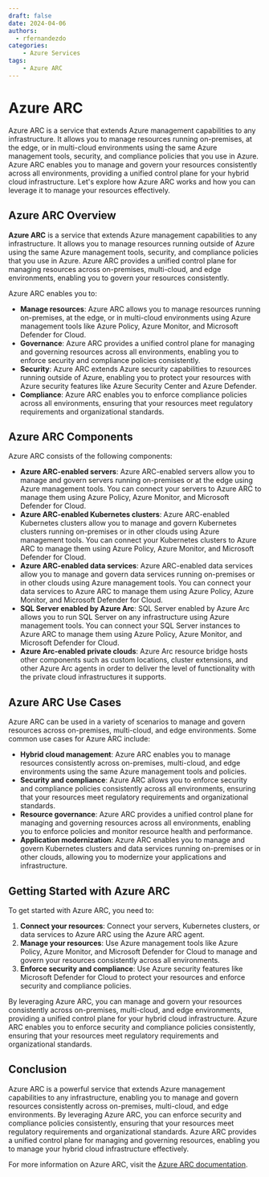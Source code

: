 ```yaml
---
draft: false
date: 2024-04-06
authors:
  - rfernandezdo
categories:
    - Azure Services
tags:
    - Azure ARC
---
```


# Azure ARC

Azure ARC is a service that extends Azure management capabilities to any infrastructure. It allows you to manage resources running on-premises, at the edge, or in multi-cloud environments using the same Azure management tools, security, and compliance policies that you use in Azure. Azure ARC enables you to manage and govern your resources consistently across all environments, providing a unified control plane for your hybrid cloud infrastructure. Let's explore how Azure ARC works and how you can leverage it to manage your resources effectively.

## Azure ARC Overview

**Azure ARC** is a service that extends Azure management capabilities to any infrastructure. It allows you to manage resources running outside of Azure using the same Azure management tools, security, and compliance policies that you use in Azure. Azure ARC provides a unified control plane for managing resources across on-premises, multi-cloud, and edge environments, enabling you to govern your resources consistently.

Azure ARC enables you to:

- **Manage resources**: Azure ARC allows you to manage resources running on-premises, at the edge, or in multi-cloud environments using Azure management tools like Azure Policy, Azure Monitor, and Microsoft Defender for Cloud.
- **Governance**: Azure ARC provides a unified control plane for managing and governing resources across all environments, enabling you to enforce security and compliance policies consistently.
- **Security**: Azure ARC extends Azure security capabilities to resources running outside of Azure, enabling you to protect your resources with Azure security features like Azure Security Center and Azure Defender.
- **Compliance**: Azure ARC enables you to enforce compliance policies across all environments, ensuring that your resources meet regulatory requirements and organizational standards.

## Azure ARC Components

Azure ARC consists of the following components:

- **Azure ARC-enabled servers**: Azure ARC-enabled servers allow you to manage and govern servers running on-premises or at the edge using Azure management tools. You can connect your servers to Azure ARC to manage them using Azure Policy, Azure Monitor, and Microsoft Defender for Cloud.
- **Azure ARC-enabled Kubernetes clusters**: Azure ARC-enabled Kubernetes clusters allow you to manage and govern Kubernetes clusters running on-premises or in other clouds using Azure management tools. You can connect your Kubernetes clusters to Azure ARC to manage them using Azure Policy, Azure Monitor, and Microsoft Defender for Cloud.
- **Azure ARC-enabled data services**: Azure ARC-enabled data services allow you to manage and govern data services running on-premises or in other clouds using Azure management tools. You can connect your data services to Azure ARC to manage them using Azure Policy, Azure Monitor, and Microsoft Defender for Cloud.
- **SQL Server enabled by Azure Arc**: SQL Server enabled by Azure Arc allows you to run SQL Server on any infrastructure using Azure management tools. You can connect your SQL Server instances to Azure ARC to manage them using Azure Policy, Azure Monitor, and Microsoft Defender for Cloud.
- **Azure Arc-enabled private clouds**: Azure Arc resource bridge hosts other components such as custom locations, cluster extensions, and other Azure Arc agents in order to deliver the level of functionality with the private cloud infrastructures it supports.

## Azure ARC Use Cases

Azure ARC can be used in a variety of scenarios to manage and govern resources across on-premises, multi-cloud, and edge environments. Some common use cases for Azure ARC include:

- **Hybrid cloud management**: Azure ARC enables you to manage resources consistently across on-premises, multi-cloud, and edge environments using the same Azure management tools and policies.
- **Security and compliance**: Azure ARC allows you to enforce security and compliance policies consistently across all environments, ensuring that your resources meet regulatory requirements and organizational standards.
- **Resource governance**: Azure ARC provides a unified control plane for managing and governing resources across all environments, enabling you to enforce policies and monitor resource health and performance.
- **Application modernization**: Azure ARC enables you to manage and govern Kubernetes clusters and data services running on-premises or in other clouds, allowing you to modernize your applications and infrastructure.

## Getting Started with Azure ARC

To get started with Azure ARC, you need to:

1. **Connect your resources**: Connect your servers, Kubernetes clusters, or data services to Azure ARC using the Azure ARC agent.
2. **Manage your resources**: Use Azure management tools like Azure Policy, Azure Monitor, and Microsoft Defender for Cloud to manage and govern your resources consistently across all environments.
3. **Enforce security and compliance**: Use Azure security features like Microsoft Defender for Cloud to protect your resources and enforce security and compliance policies.

By leveraging Azure ARC, you can manage and govern your resources consistently across on-premises, multi-cloud, and edge environments, providing a unified control plane for your hybrid cloud infrastructure. Azure ARC enables you to enforce security and compliance policies consistently, ensuring that your resources meet regulatory requirements and organizational standards. 

## Conclusion

Azure ARC is a powerful service that extends Azure management capabilities to any infrastructure, enabling you to manage and govern resources consistently across on-premises, multi-cloud, and edge environments. By leveraging Azure ARC, you can enforce security and compliance policies consistently, ensuring that your resources meet regulatory requirements and organizational standards. Azure ARC provides a unified control plane for managing and governing resources, enabling you to manage your hybrid cloud infrastructure effectively.


For more information on Azure ARC, visit the [Azure ARC documentation](https://docs.microsoft.com/en-us/azure/azure-arc/).








